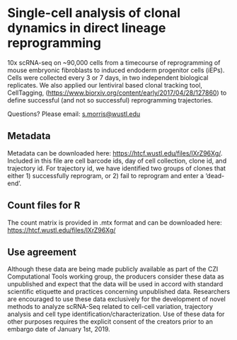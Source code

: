 # Single-cell analysis of clonal dynamics in direct lineage reprogramming

10x scRNA-seq on ~90,000 cells from a timecourse of reprogramming of mouse embryonic fibroblasts to induced endoderm progenitor cells (iEPs). Cells were collected every 3 or 7 days, in two independent biological replicates. We also applied our lentiviral based clonal tracking tool, CellTagging, (https://www.biorxiv.org/content/early/2017/04/28/127860) to define successful (and not so successful) reprogramming trajectories. 

Questions? Please email: s.morris@wustl.edu

## Metadata

Metadata can be downloaded here: https://htcf.wustl.edu/files/lXrZ96Xg/. Included in this file are cell barcode ids, day of cell collection, clone id, and trajectory id. For trajectory id, we have identified two groups of clones that either 1) successfully reprogram, or 2) fail to reprogram and enter a ‘dead-end’.

## Count files for R

The count matrix is provided in .mtx format and can be downloaded here: https://htcf.wustl.edu/files/lXrZ96Xg/

## Use agreement
Although these data are being made publicly available as part of the CZI Computational Tools working group, the producers consider these data as unpublished and expect that the data will be used in accord with standard scientific etiquette and practices concerning unpublished data. Researchers are encouraged to use these data exclusively for the development of novel methods to analyze scRNA-Seq related to cell-cell variation, trajectory analysis and cell type identification/characterization. Use of these data for other purposes requires the explicit consent of the creators prior to an embargo date of January 1st, 2019.